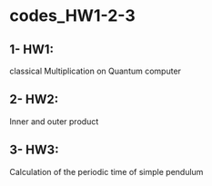 # codes_HW1-2-3

## 1- HW1: 
classical Multiplication on Quantum computer

## 2- HW2:
Inner and outer product

## 3- HW3: 
Calculation of the periodic time of simple pendulum
